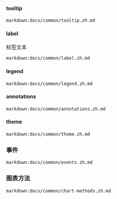 #### tooltip

`markdown:docs/common/tooltip.zh.md`

#### label

标签文本

`markdown:docs/common/label.zh.md`

#### legend

`markdown:docs/common/legend.zh.md`

#### annotations

`markdown:docs/common/annotations.zh.md`

#### theme

`markdown:docs/common/theme.zh.md`

### 事件

`markdown:docs/common/events.zh.md`

### 图表方法

`markdown:docs/common/chart-methods.zh.md`
